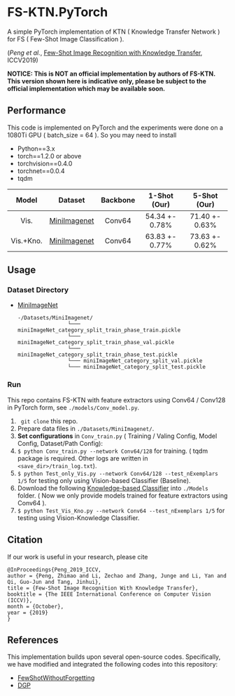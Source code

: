 # FS-KTN.PyTorch
A simple PyTorch implementation of KTN ( Knowledge Transfer Network ) for FS ( Few-Shot Image Classification ). 

(_Peng et al._, [Few-Shot Image Recognition with Knowledge Transfer](http://openaccess.thecvf.com/content_ICCV_2019/papers/Peng_Few-Shot_Image_Recognition_With_Knowledge_Transfer_ICCV_2019_paper.pdf), ICCV2019)

**NOTICE: This is NOT an official implementation by authors of FS-KTN. This version shown here is indicative only, please be subject to the  official implementation which may be available soon.** 

## Performance
This code is implemented on PyTorch and the experiments were done on a 1080Ti GPU ( batch_size = 64 ).
So you may need to install
* Python==3.x
* torch==1.2.0 or above
* torchvision==0.4.0
* torchnet==0.0.4
* tqdm


|Model|Dataset|Backbone|1-Shot (Our)|5-Shot (Our)|
|:-----:|:-----:|:----:|:--------------:|:--------------:|
|Vis.|[MiniImagenet](https://mega.nz/#!rx0wGQyS!96sFlAr6yyv-9QQPCm5OBFbOm4XSD0t-HlmGaT5GaiE)|Conv64|54.34 +- 0.78% |71.40 +- 0.63%|
|Vis.+Kno.|[MiniImagenet](https://mega.nz/#!rx0wGQyS!96sFlAr6yyv-9QQPCm5OBFbOm4XSD0t-HlmGaT5GaiE)|Conv64|63.83 +- 0.77%|73.63 +- 0.62%|



## Usage

### Dataset Directory

* [MiniImageNet](https://mega.nz/#!rx0wGQyS!96sFlAr6yyv-9QQPCm5OBFbOm4XSD0t-HlmGaT5GaiE)

  ```
  -/Datasets/MiniImagenet/
                  └─── miniImageNet_category_split_train_phase_train.pickle
                  └─── miniImageNet_category_split_train_phase_val.pickle
                  └─── miniImageNet_category_split_train_phase_test.pickle
                  └─── miniImageNet_category_split_val.pickle
                  └─── miniImageNet_category_split_test.pickle
  ```
  
### Run

This repo contains FS-KTN with feature extractors using Conv64 / Conv128 in PyTorch form, see ```./models/Conv_model.py```. 

1. ``` git clone``` this repo.
2. Prepare data files in ```./Datasets/MiniImagenet/```.
3. **Set configurations** in ```Conv_train.py``` ( Training / Valing Config, Model Config, Dataset/Path Config):
4. ```$ python Conv_train.py --network Conv64/128``` for training. ( tqdm package is required. Other logs are written in ```<save_dir>/train_log.txt```).
5. ```$ python Test_only_Vis.py --network Conv64/128 --test_nExemplars 1/5```  for testing only using Vision-based Classifier (Baseline).
6. Download the following [Knowledge-based Classifier](https://drive.google.com/open?id=1jW_ZsG57RxWm1BbxN6sNbQCpl7Iiy0_K) into `./Models` folder. ( Now we only provide models trained for feature extractors using Conv64 ).
7. ```$ python Test_Vis_Kno.py --network Conv64 --test_nExemplars 1/5```  for testing using Vision-Knowledge Classifier. 

## Citation
If our work is useful in your research, please cite 

```
@InProceedings{Peng_2019_ICCV,
author = {Peng, Zhimao and Li, Zechao and Zhang, Junge and Li, Yan and Qi, Guo-Jun and Tang, Jinhui},
title = {Few-Shot Image Recognition With Knowledge Transfer},
booktitle = {The IEEE International Conference on Computer Vision (ICCV)},
month = {October},
year = {2019}
}
```

## References
This implementation builds upon several open-source codes. Specifically, we have modified and integrated the following codes into this repository:

*  [FewShotWithoutForgetting](https://github.com/gidariss/FewShotWithoutForgetting) 
*  [DGP](https://github.com/cyvius96/DGP) 

